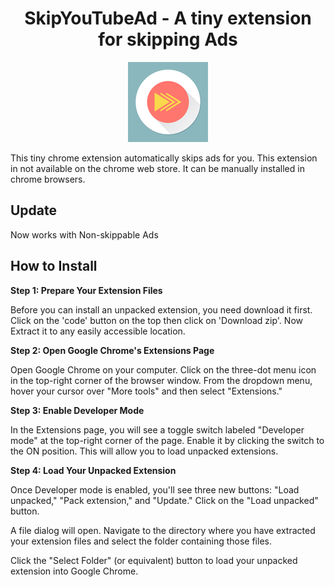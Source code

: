 <h1 align="center">SkipYouTubeAd - A tiny extension for skipping Ads</h1>

<p align="center"><img  src="images/icon128.png" alt="Image by rawpixel.com on Freepik"></p>
This tiny chrome extension automatically skips ads for you. This extension in not available on the chrome web store. It can be manually installed in chrome browsers.

## Update

Now works with Non-skippable Ads

## How to Install

**Step 1: Prepare Your Extension Files**

Before you can install an unpacked extension, you need download it first. Click on the 'code' button on the top then click on 'Download zip'. Now Extract it to any easily accessible location.

**Step 2: Open Google Chrome's Extensions Page**

Open Google Chrome on your computer.
Click on the three-dot menu icon in the top-right corner of the browser window.
From the dropdown menu, hover your cursor over "More tools" and then select "Extensions."

**Step 3: Enable Developer Mode**

In the Extensions page, you will see a toggle switch labeled "Developer mode" at the top-right corner of the page. Enable it by clicking the switch to the ON position. This will allow you to load unpacked extensions.

**Step 4: Load Your Unpacked Extension**

Once Developer mode is enabled, you'll see three new buttons: "Load unpacked," "Pack extension," and "Update." Click on the "Load unpacked" button.

A file dialog will open. Navigate to the directory where you have extracted your extension files and select the folder containing those files.

Click the "Select Folder" (or equivalent) button to load your unpacked extension into Google Chrome.
